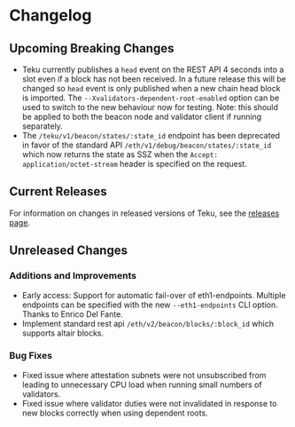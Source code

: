 # Changelog

## Upcoming Breaking Changes
- Teku currently publishes a `head` event on the REST API 4 seconds into a slot even if a block has not been received. In a future release this will be changed so `head` event is only published when a new
  chain head block is imported. The `--Xvalidators-dependent-root-enabled` option can be used to switch to the new behaviour now for testing.
  Note: this should be applied to both the beacon node and validator client if running separately.
- The `/teku/v1/beacon/states/:state_id` endpoint has been deprecated in favor of the standard API `/eth/v1/debug/beacon/states/:state_id` which now returns the state as SSZ when the `Accept: application/octet-stream` header is specified on the request.

## Current Releases
For information on changes in released versions of Teku, see the [releases page](https://github.com/ConsenSys/teku/releases).

## Unreleased Changes

### Additions and Improvements
- Early access: Support for automatic fail-over of eth1-endpoints.  Multiple endpoints can be specified with the new `--eth1-endpoints` CLI option. Thanks to Enrico Del Fante.
- Implement standard rest api `/eth/v2/beacon/blocks/:block_id` which supports altair blocks.

### Bug Fixes
- Fixed issue where attestation subnets were not unsubscribed from leading to unnecessary CPU load when running small numbers of validators.
- Fixed issue where validator duties were not invalidated in response to new blocks correctly when using dependent roots.
